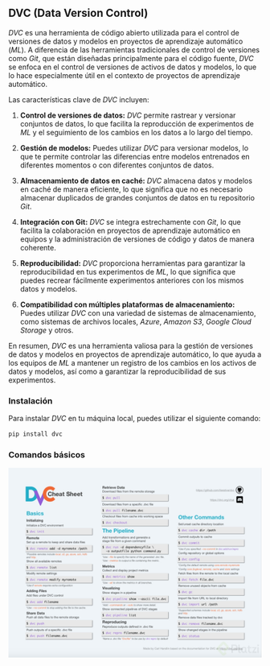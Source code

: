 ## DVC (Data Version Control)

*DVC* es una herramienta de código abierto utilizada para el control de versiones de datos y modelos en proyectos de aprendizaje automático (*ML*). A diferencia de las herramientas tradicionales de control de versiones como *Git*, que están diseñadas principalmente para el código fuente, *DVC* se enfoca en el control de versiones de activos de datos y modelos, lo que lo hace especialmente útil en el contexto de proyectos de aprendizaje automático.

Las características clave de *DVC* incluyen:

1. **Control de versiones de datos:** *DVC* permite rastrear y versionar conjuntos de datos, lo que facilita la reproducción de experimentos de *ML* y el seguimiento de los cambios en los datos a lo largo del tiempo.

2. **Gestión de modelos:** Puedes utilizar *DVC* para versionar modelos, lo que te permite controlar las diferencias entre modelos entrenados en diferentes momentos o con diferentes conjuntos de datos.

3. **Almacenamiento de datos en caché:** *DVC* almacena datos y modelos en caché de manera eficiente, lo que significa que no es necesario almacenar duplicados de grandes conjuntos de datos en tu repositorio *Git*.

4. **Integración con Git:** *DVC* se integra estrechamente con *Git*, lo que facilita la colaboración en proyectos de aprendizaje automático en equipos y la administración de versiones de código y datos de manera coherente.

5. **Reproducibilidad:** *DVC* proporciona herramientas para garantizar la reproducibilidad en tus experimentos de *ML*, lo que significa que puedes recrear fácilmente experimentos anteriores con los mismos datos y modelos.

6. **Compatibilidad con múltiples plataformas de almacenamiento:** Puedes utilizar *DVC* con una variedad de sistemas de almacenamiento, como sistemas de archivos locales, *Azure*, *Amazon S3*, *Google Cloud Storage* y otros.

En resumen, *DVC* es una herramienta valiosa para la gestión de versiones de datos y modelos en proyectos de aprendizaje automático, lo que ayuda a los equipos de *ML* a mantener un registro de los cambios en los activos de datos y modelos, así como a garantizar la reproducibilidad de sus experimentos.

### Instalación

Para instalar *DVC* en tu máquina local, puedes utilizar el siguiente comando:

```bash
pip install dvc
```

### Comandos básicos
![DVC](images/DVC_cheatsheet.png)
